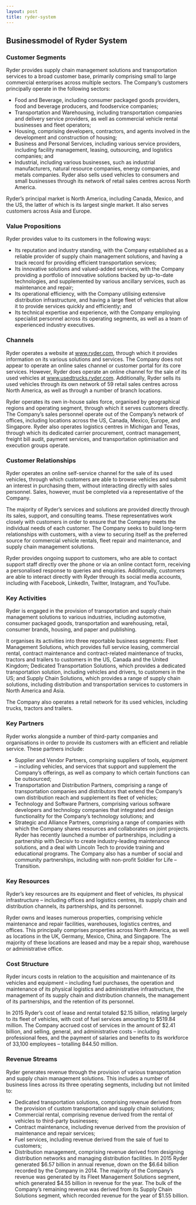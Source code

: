 ```yaml
---
layout: post
title: ryder-system
---
```


Businessmodel of Ryder System
------------------------------

### Customer Segments

Ryder provides supply chain management solutions and transportation services to a broad customer base, primarily comprising small to large commercial enterprises across multiple sectors. The Company’s customers principally operate in the following sectors:

 * Food and Beverage, including consumer packaged goods providers, food and beverage producers, and foodservice companies;
* Transportation and Warehousing, including transportation companies and delivery service providers, as well as commercial vehicle rental businesses and fleet operators;
* Housing, comprising developers, contractors, and agents involved in the development and construction of housing;
* Business and Personal Services, including various service providers, including facility management, leasing, outsourcing, and logistics companies; and
* Industrial, including various businesses, such as industrial manufacturers, natural resource companies, energy companies, and metals companies.
 Ryder also sells used vehicles to consumers and small businesses through its network of retail sales centres across North America.

Ryder’s principal market is North America, including Canada, Mexico, and the US, the latter of which is its largest single market. It also serves customers across Asia and Europe.

### Value Propositions

Ryder provides value to its customers in the following ways:

 * Its reputation and industry standing, with the Company established as a reliable provider of supply chain management solutions, and having a track record for providing efficient transportation services;
* Its innovative solutions and valued-added services, with the Company providing a portfolio of innovative solutions backed by up-to-date technologies, and supplemented by various ancillary services, such as maintenance and repair;
* Its operational efficiency, with the Company utilising extensive distribution infrastructure, and having a large fleet of vehicles that allow it to provide services quickly and efficiently; and
* Its technical expertise and experience, with the Company employing specialist personnel across its operating segments, as well as a team of experienced industry executives.
 ### Channels

Ryder operates a website at www.ryder.com, through which it provides information on its various solutions and services. The Company does not appear to operate an online sales channel or customer portal for its core services. However, Ryder does operate an online channel for the sale of its used vehicles at www.usedtrucks.ryder.com. Additionally, Ryder sells its used vehicles through its own network of 59 retail sales centres across North America, as well as through a number of branch locations.

Ryder operates its own in-house sales force, organised by geographical regions and operating segment, through which it serves customers directly. The Company’s sales personnel operate out of the Company’s network of offices, including locations across the US, Canada, Mexico, Europe, and Singapore. Ryder also operates logistics centres in Michigan and Texas, through which its dedicated carrier procurement, contract management, freight bill audit, payment services, and transportation optimisation and execution groups operate.

### Customer Relationships

Ryder operates an online self-service channel for the sale of its used vehicles, through which customers are able to browse vehicles and submit an interest in purchasing them, without interacting directly with sales personnel. Sales, however, must be completed via a representative of the Company.

The majority of Ryder’s services and solutions are provided directly through its sales, support, and consulting teams. These representatives work closely with customers in order to ensure that the Company meets the individual needs of each customer. The Company seeks to build long-term relationships with customers, with a view to securing itself as the preferred source for commercial vehicle rentals, fleet repair and maintenance, and supply chain management solutions.

Ryder provides ongoing support to customers, who are able to contact support staff directly over the phone or via an online contact form, receiving a personalised response to queries and enquiries. Additionally, customers are able to interact directly with Ryder through its social media accounts, including with Facebook, LinkedIn, Twitter, Instagram, and YouTube.

### Key Activities

Ryder is engaged in the provision of transportation and supply chain management solutions to various industries, including automotive, consumer packaged goods, transportation and warehousing, retail, consumer brands, housing, and paper and publishing.

It organises its activities into three reportable business segments: Fleet Management Solutions, which provides full service leasing, commercial rental, contract maintenance and contract-related maintenance of trucks, tractors and trailers to customers in the US, Canada and the United Kingdom; Dedicated Transportation Solutions, which provides a dedicated transportation solution, including vehicles and drivers, to customers in the US; and Supply Chain Solutions, which provides a range of supply chain solutions, including distribution and transportation services to customers in North America and Asia.

The Company also operates a retail network for its used vehicles, including trucks, tractors and trailers.

### Key Partners

Ryder works alongside a number of third-party companies and organisations in order to provide its customers with an efficient and reliable service. These partners include:

 * Supplier and Vendor Partners, comprising suppliers of tools, equipment – including vehicles, and services that support and supplement the Company’s offerings, as well as company to which certain functions can be outsourced;
* Transportation and Distribution Partners, comprising a range of transportation companies and distributors that extend the Company’s own distribution reach and supplement its fleet of vehicles;
* Technology and Software Partners, comprising various software developers and technology companies that integrated and design functionality for the Company’s technology solutions; and
* Strategic and Alliance Partners, comprising a range of companies with which the Company shares resources and collaborates on joint projects.
 Ryder has recently launched a number of partnerships, including a partnership with Decisiv to create industry-leading maintenance solutions, and a deal with Lincoln Tech to provide training and educational programs. The Company also has a number of social and community partnerships, including with non-profit Soldier for Life – Transition.

### Key Resources

Ryder’s key resources are its equipment and fleet of vehicles, its physical infrastructure – including offices and logistics centres, its supply chain and distribution channels, its partnerships, and its personnel.

Ryder owns and leases numerous properties, comprising vehicle maintenance and repair facilities, warehouses, logistics centres, and offices. This principally comprises properties across North America, as well as locations in the UK, Germany, Mexico, China, and Singapore. The majority of these locations are leased and may be a repair shop, warehouse or administrative office.

### Cost Structure

Ryder incurs costs in relation to the acquisition and maintenance of its vehicles and equipment – including fuel purchases, the operation and maintenance of its physical logistics and administrative infrastructure, the management of its supply chain and distribution channels, the management of its partnerships, and the retention of its personnel.

In 2015 Ryder’s cost of lease and rental totaled $2.15 billion, relating largely to its fleet of vehicles, with cost of fuel services amounting to $519.84 million. The Company accrued cost of services in the amount of $2.41 billion, and selling, general, and administrative costs – including professional fees, and the payment of salaries and benefits to its workforce of 33,100 employees – totalling 844.50 million.

### Revenue Streams

Ryder generates revenue through the provision of various transportation and supply chain management solutions. This includes a number of business lines across its three operating segments, including but not limited to:

 * Dedicated transportation solutions, comprising revenue derived from the provision of custom transportation and supply chain solutions;
* Commercial rental, comprising revenue derived from the rental of vehicles to third-party businesses;
* Contract maintenance, including revenue derived from the provision of maintenance and repair services;
* Fuel services, including revenue derived from the sale of fuel to customers;
* Distribution management, comprising revenue derived from designing distribution networks and managing distribution facilities.
 In 2015 Ryder generated $6.57 billion in annual revenue, down on the $6.64 billion recorded by the Company in 2014. The majority of the Company’s revenue was generated by its Fleet Management Solutions segment, which generated $4.55 billion in revenue for the year. The bulk of the Company’s remaining revenue was derived from its Supply Chain Solutions segment, which recorded revenue for the year of $1.55 billion.
